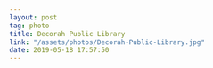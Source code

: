 ```yaml
---
layout: post
tag: photo
title: Decorah Public Library
link: "/assets/photos/Decorah-Public-Library.jpg"
date: 2019-05-18 17:57:50
---
```

